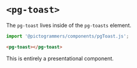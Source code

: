 # `<pg-toast>`

The `pg-toast` lives inside of the `pg-toasts` element.

```typescript
import '@pictogrammers/components/pgToast.js';
```

```html
<pg-toast></pg-toast>
```

This is entirely a presentational component.